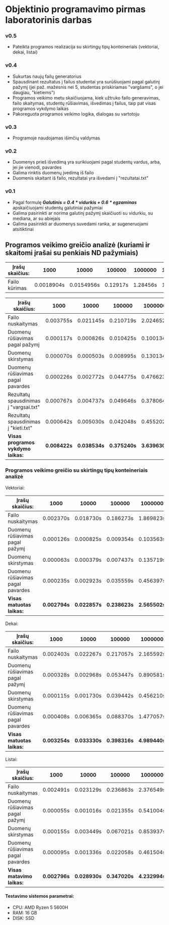 # Objektinio programavimo pirmas laboratorinis darbas

### v0.5
- Pateikta programos realizacija su skirtingų tipų konteineriais (vektoriai, dekai, listai)

### v0.4
- Sukurtas naujų failų generatorius
- Spausdinant rezultatus į failus studentai yra surūšiuojami pagal galutinį pažymį (jei paž. mažesnis nei 5, studentas priskiriamas "vargšams", o jei daugiau, "kietiems")
- Programos veikimo metu skaičiuojama, kiek užtruko failo generavimas, failo skaitymas, studentų rūšiavimas, išvedimas į failus, taip pat visas programos vykdymo laikas
- Pakoreguota programos veikimo logika, dialogas su vartotoju

### v0.3
- Programoje naudojamas išimčių valdymas

### v0.2
- Duomenys prieš išvedimą yra surikiuojami pagal studentų vardus, arba, jei jie vienodi, pavardes
- Galima rinktis duomenų įvedimą iš failo
- Duomenis skaitant iš failo, rezultatai yra išvedami į "rezultatai.txt"

### v0.1
- Pagal formulę **_Galutinis = 0.4 * vidurkis + 0.6 * egzaminas_** apskaičiuojami studentų galutiniai pažymiai
- Galima pasirinkti ar norima galutinį pažymį skaičiuoti su vidurkiu, su mediana, ar su abiejais
- Galima pasirinkti ar duomenys suvedami ranka, ar sugeneruojami atsitiktinai

## Programos veikimo greičio analizė (kuriami ir skaitomi įrašai su penkiais ND pažymiais)

|                        Įrašų skaičius: |           1000 |          10000 |         100000 |        1000000 |       10000000 |
|----------------------------------------|----------------|----------------|----------------|----------------|----------------|
| Failo kūrimas                          |     0.0018904s |     0.0154956s |       0.12917s |       1.28456s |       12.8644s |




|                        Įrašų skaičius: |           1000 |          10000 |         100000 |        1000000 |       10000000 |
|----------------------------------------|----------------|----------------|----------------|----------------|----------------|
| Failo nuskaitymas                      |      0.003755s |      0.021145s |      0.210719s |      2.024652s |     18.976490s |
| Duomenų rūšiavimas pagal pažymį        |      0.000117s |      0.000826s |      0.010425s |      0.100134s |      1.086924s |
| Duomenų skirstymas                     |      0.000070s |      0.000503s |      0.008995s |      0.130134s |      1.390153s |
| Duomenų rūšiavimas pagal pavardes      |      0.000226s |      0.002772s |      0.044775s |      0.476623s |      5.207225s |
| Rezultatų spausdinimas į "vargsai.txt" |      0.000767s |      0.004737s |      0.049646s |      0.378064s |      3.689593s |
| Rezultatų spausdinimas į "kieti.txt"   |      0.000642s |      0.005030s |      0.042048s |      0.455202s |      4.393126s |
| **Visas programos vykdymo laikas:**    |  **0.008422s** |  **0.038534s** |  **0.375240s** |  **3.639630s** | **35.418379s** |

### Programos veikimo greičio su skirtingų tipų konteineriais analizė

Vektoriai:

| Įrašų skaičius:                         |         1000   |        10000   |       100000   |      1000000   |     10000000   |
|-----------------------------------------|----------------|----------------|----------------|----------------|----------------|
| Failo nuskaitymas                       |     0.002370s  |     0.018730s  |     0.186273s  |     1.869823s  |    19.175167s  |
| Duomenų rūšiavimas pagal pažymį         |     0.000126s  |     0.000825s  |     0.009354s  |     0.103563s  |     1.084800s  |
| Duomenų skirstymas                      |     0.000063s  |     0.000379s  |     0.007437s  |     0.135719s  |     1.716972s  |
| Duomenu rūšiavimas pagal pavardes       |     0.000235s  |     0.002923s  |     0.035559s  |     0.456397s  |     5.456266s  |
| **Visas matuotas laikas:**              |   **0.002794s**|   **0.022857s**|   **0.238623s**|   **2.565502s**|  **27.433205s**|

Dekai:

| Įrašų skaičius:                         |         1000   |        10000   |       100000   |      1000000   |     10000000   |
|-----------------------------------------|----------------|----------------|----------------|----------------|----------------|
| Failo nuskaitymas                       |     0.002403s  |     0.022267s  |     0.217057s  |     2.165592s  |    22.038994s  |
| Duomenų rūšiavimas pagal pažymį         |     0.000328s  |     0.002968s  |     0.053447s  |     0.890581s  |     9.711136s  |
| Duomenų skirstymas                      |     0.000115s  |     0.001730s  |     0.039442s  |     0.456210s  |     5.486380s  |
| Duomenų rūšiavimas pagal pavardes       |     0.000408s  |     0.006365s  |     0.088370s  |     1.477057s  |    19.354735s  |
| **Visas matuotas laikas:**              |   **0.003254s**|   **0.033330s**|   **0.398316s**|   **4.989440s**|  **56.591245s**|

Listai:

| Įrašų skaičius:                         |         1000   |        10000   |       100000   |      1000000   |     10000000   |
|-----------------------------------------|----------------|----------------|----------------|----------------|----------------|
| Failo nuskaitymas                       |     0.002491s  |     0.023129s  |     0.236863s  |     2.376549s  |    23.554708s  |
| Duomenų rūšiavimas pagal pažymį         |     0.000055s  |     0.001016s  |     0.021355s  |     0.541004s  |     8.323490s  |
| Duomenų skirstymas                      |     0.000155s  |     0.003449s  |     0.067021s  |     0.853937s  |     8.979197s  |
| Duomenų rūšiavimas pagal pavardes       |     0.000095s  |     0.001336s  |     0.022058s  |     0.461504s  |     7.019872s  |
| **Visas matavimo laikas:**              |   **0.002796s**|   **0.028930s**|   **0.347020s**|   **4.232994s**|  **47.877267s**|

#### Testavimo sistemos parametrai:
- CPU: AMD Ryzen 5 5600H
- RAM: 16 GB
- DISK: SSD






















